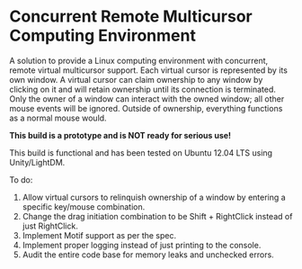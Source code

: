 Concurrent Remote Multicursor Computing Environment
===========
A solution to provide a Linux computing environment with concurrent, remote virtual multicursor support. Each virtual cursor is represented by its own window. A virtual cursor can claim ownership to any window by clicking on it and will retain ownership until its connection is terminated. Only the owner of a window can interact with the owned window; all other mouse events will be ignored. Outside of ownership, everything functions as a normal mouse would.

**This build is a prototype and is NOT ready for serious use!**

This build is functional and has been tested on Ubuntu 12.04 LTS using Unity/LightDM.

To do:

1. Allow virtual cursors to relinquish ownership of a window by entering a specific key/mouse combination.
2. Change the drag initiation combination to be Shift + RightClick instead of just RightClick.
3. Implement Motif support as per the spec.
4. Implement proper logging instead of just printing to the console.
5. Audit the entire code base for memory leaks and unchecked errors.

